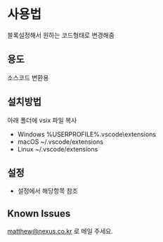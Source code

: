 # 사용법

블록설정해서 원하는 코드형태로 변경해줌

## 용도

소스코드 변환용

## 설치방법

아래 폴더에 vsix 파일 복사

* Windows %USERPROFILE%\.vscode\extensions
* macOS ~/.vscode/extensions
* Linux ~/.vscode/extensions

## 설정

* 설정에서 해당항목 참조

## Known Issues

matthew@nexus.co.kr 로 메일 주세요.


